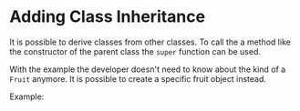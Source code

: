 # Adding Class Inheritance

It is possible to derive classes from other classes. To call the a method like
the constructor of the parent class the `super` function can be used.

With the example the developer doesn't need to know about the kind of a `Fruit`
anymore. It is possible to create a specific fruit object instead.

Example:

```{literalinclude} example.py
```
